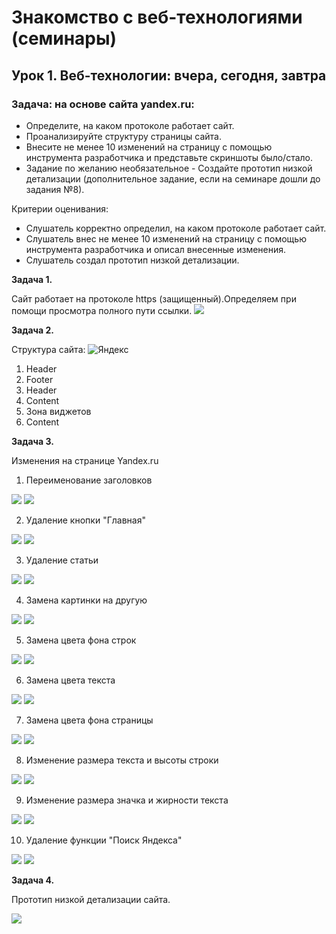 # Знакомство с веб-технологиями (семинары)

## Урок 1. Веб-технологии: вчера, сегодня, завтра

### Задача: на основе сайта yandex.ru:
- Определите, на каком протоколе работает сайт.
- Проанализируйте структуру страницы сайта.
- Внесите не менее 10 изменений на страницу с помощью инструмента разработчика и представьте скриншоты было/стало.
- Задание по желанию необязательное - Создайте прототип низкой детализации (дополнительное задание, если на семинаре дошли до задания №8).

Критерии оценивания:
- Слушатель корректно определил, на каком протоколе работает сайт.
- Слушатель внес не менее 10 изменений на страницу с помощью инструмента разработчика и описал внесенные изменения.
- Слушатель создал прототип низкой детализации.

**Задача 1.**

Сайт работает на протоколе https (защищенный).Определяем при помощи просмотра полного пути ссылки.
![](protokol.PNG)

**Задача 2.**

Структура сайта:
![Яндекс](task2.PNG)

1. Header
2. Footer
3. Header
4. Content
5. Зона виджетов
6. Content

**Задача 3.**

Изменения на странице Yandex.ru

1. Переименование заголовков

![](task3.1.1.PNG)
![](task3.1.2.PNG)

2. Удаление кнопки "Главная"

![](task3.2.1.PNG)
![](task3.2.2.PNG)

3. Удаление статьи

![](task3.3.1.PNG)
![](task3.3.2.PNG)

4. Замена картинки на другую

![](task3.4.1.PNG)
![](task3.4.2.PNG)

5. Замена цвета фона строк

![](task3.5.1.PNG)
![](task3.5.2.PNG)

6. Замена цвета текста

![](task3.6.1.PNG)
![](task3.6.2.PNG)

7. Замена цвета фона страницы

![](task3.7.1.PNG)
![](task3.7.2.PNG)

8. Изменение размера текста и высоты строки

![](task3.8.1.PNG)
![](task3.8.2.PNG)

9. Изменение размера значка и жирности текста

![](task3.9.1.PNG)
![](task3.9.2.PNG)

10. Удаление функции "Поиск Яндекса"

![](task3.10.1.PNG)
![](task3.10.2.PNG)

**Задача 4.**

Прототип низкой детализации сайта.

![](prototip.PNG)